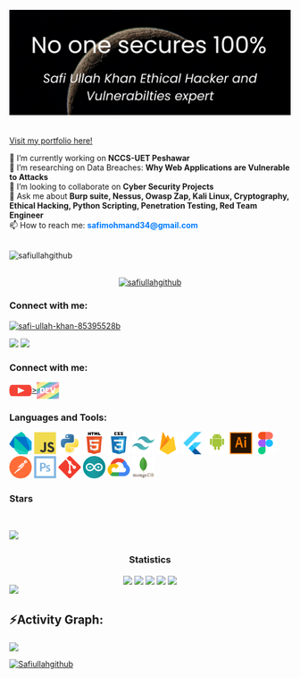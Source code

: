![Black](./s.png)

<h3 style="font-size: 24px;"><i></i></h3>
<a href="https://safiullahuet.netlify.app/">Visit my portfolio here!</a>
  </h4>
    <ul style="list-style-type: none; padding: 0;">
    <li>🔭 I’m currently working on <strong>NCCS-UET Peshawar</strong></li>
    <li>🌱 I’m  researching on Data Breaches: <strong>Why Web Applications are Vulnerable to Attacks</strong></li>
    <li>👯 I’m looking to collaborate on <strong>Cyber Security Projects</strong></li>
    <li>💬 Ask me about <strong>Burp suite, Nessus, Owasp Zap, Kali Linux, Cryptography, Ethical Hacking, Python Scripting, Penetration Testing, Red Team Engineer</strong></li>
    <li>📫 How to reach me: <a href="mailto:safimohmand34@gmail.com" style="color: #007bff; text-decoration: none;"><strong>safimohmand34@gmail.com</strong></a></li>
  </ul>
  <br>
  
  <img src="https://komarev.com/ghpvc/?username=safiullahgithub&label=Profile%20views&color=0e75b6&style=flat" alt="safiullahgithub">
  <br><br>
<p align="center">
  <a href="https://github.com/ryo-ma/github-profile-trophy"><img src="https://github-profile-trophy.vercel.app/?username=safiullahgithub" alt="safiullahgithub" /></a>
</p>

<h3 align="left">Connect with me:</h3>
<p align="left">
<a href="https://linkedin.com/in/safi-ullah-khan-85395528b" target="blank"><img align="center" src="https://raw.githubusercontent.com/rahuldkjain/github-profile-readme-generator/master/src/images/icons/Social/linked-in-alt.svg" alt="safi-ullah-khan-85395528b" height="30" width="40" /></a>
</p>

<div> 
<a href="www.linkedin.com/in/safi-ullah-khan-85395528b" target="_blank"><img src="https://img.shields.io/badge/LinkedIn-0077B5?style=for-the-badge&logo=linkedin&logoColor=white" target="_blank"></a>
<a href = "mailto:s.khan.cybersec@gmail.com"><img src="https://img.shields.io/badge/-Gmail-%23333?style=for-the-badge&logo=gmail&logoColor=white" target="_blank"></a>
</div><h3 align="left">Connect with me:</h3>
<p align="left">
<a href="https://www.youtube.com/c/saqlainmuhammadd" target="blank"><img align="center" src="https://raw.githubusercontent.com/teamedwardforever/Readme-Generator/71f25dd8b98329b168142a6b782a107b75eab178/svg/Social/youtube.svg" alt="" height="30" width="40" />></a></a><a href="https://dev.to/saqlainmuhammadd" target="blank"><img align="center" src="https://raw.githubusercontent.com/teamedwardforever/Readme-Generator/71f25dd8b98329b168142a6b782a107b75eab178/svg/Social/devto.svg" alt="saqlainmuhammadd" height="30" width="40" /></a></p>

<h3 align="left">Languages and Tools:</h3>
<p align="left">
<img src="https://raw.githubusercontent.com/teamedwardforever/Readme-Generator/71f25dd8b98329b168142a6b782a107b75eab178/svg/Skills/Mobile/dartlang-icon.svg" alt="Dart" width="40" height="40"/>
<img src="https://raw.githubusercontent.com/teamedwardforever/Readme-Generator/71f25dd8b98329b168142a6b782a107b75eab178/svg/Skills/Languages/javascript-original.svg" alt="Javascript" width="40" height="40"/>
<img src="https://raw.githubusercontent.com/teamedwardforever/Readme-Generator/71f25dd8b98329b168142a6b782a107b75eab178/svg/Skills/Languages/python-original.svg" alt="Python" width="40" height="40"/>
<img src="https://raw.githubusercontent.com/teamedwardforever/Readme-Generator/71f25dd8b98329b168142a6b782a107b75eab178/svg/Skills/Frontend/html5-original-wordmark.svg" alt="HTML" width="40" height="40"/>
<img src="https://raw.githubusercontent.com/teamedwardforever/Readme-Generator/71f25dd8b98329b168142a6b782a107b75eab178/svg/Skills/Frontend/css3-original-wordmark.svg" alt="Css" width="40" height="40"/>
<img src="https://raw.githubusercontent.com/teamedwardforever/Readme-Generator/71f25dd8b98329b168142a6b782a107b75eab178/svg/Skills/Frontend/tailwindcss-icon.svg" alt="Tailwindcss" width="40" height="40"/>
<img src="https://raw.githubusercontent.com/teamedwardforever/Readme-Generator/71f25dd8b98329b168142a6b782a107b75eab178/svg/Skills/BackendService/firebase-icon.svg" alt="Firebase" width="40" height="40"/>
<img src="https://raw.githubusercontent.com/teamedwardforever/Readme-Generator/71f25dd8b98329b168142a6b782a107b75eab178/svg/Skills/Mobile/flutterio-icon.svg" alt="Flutter" width="40" height="40"/>
<img src="https://raw.githubusercontent.com/teamedwardforever/Readme-Generator/71f25dd8b98329b168142a6b782a107b75eab178/svg/Skills/Mobile/android-original-wordmark.svg" alt="Android" width="40" height="40"/>
<img src="https://raw.githubusercontent.com/teamedwardforever/Readme-Generator/71f25dd8b98329b168142a6b782a107b75eab178/svg/Skills/Software/adobe_illustrator-icon%20(1).svg" alt="Adobe Illustrator" width="40" height="40"/>
<img src="https://raw.githubusercontent.com/teamedwardforever/Readme-Generator/71f25dd8b98329b168142a6b782a107b75eab178/svg/Skills/Software/figma-icon.svg" alt="Figma" width="40" height="40"/>
<img src="https://raw.githubusercontent.com/teamedwardforever/Readme-Generator/71f25dd8b98329b168142a6b782a107b75eab178/svg/Skills/Software/getpostman-icon.svg" alt="Postman" width="40" height="40"/>
<img src="https://raw.githubusercontent.com/teamedwardforever/Readme-Generator/71f25dd8b98329b168142a6b782a107b75eab178/svg/Skills/Software/photoshop-line.svg" alt="Photoshop" width="40" height="40"/>
<img src="https://raw.githubusercontent.com/teamedwardforever/Readme-Generator/71f25dd8b98329b168142a6b782a107b75eab178/svg/Skills/Other/git-scm-icon.svg" alt="Git" width="40" height="40"/>
<img src="https://raw.githubusercontent.com/teamedwardforever/Readme-Generator/71f25dd8b98329b168142a6b782a107b75eab178/svg/Skills/Other/arduino-1.svg" alt="Arduino" width="40" height="40"/>
<img src="https://raw.githubusercontent.com/teamedwardforever/Readme-Generator/71f25dd8b98329b168142a6b782a107b75eab178/svg/Skills/Devops/google_cloud-icon.svg" alt="Google Cloud" width="40" height="40"/>
<img src="https://raw.githubusercontent.com/teamedwardforever/Readme-Generator/71f25dd8b98329b168142a6b782a107b75eab178/svg/Skills/Database/mongodb-original-wordmark.svg" alt="Mongodb" width="40" height="40"/>
</p>

<h3 align="left">Stars</h3>

<p><img align="center" height="170em" src="https://github-readme-stats.vercel.app/api?username=Safiullahgithub&show_icons=true&locale=en&theme=dark" alt="" /> <img align="center" height="170em" src="https://github-readme-streak-stats.herokuapp.com/?user=Safiullahgithub&theme=dark" alt="" /></p>

<img src="https://user-images.githubusercontent.com/73097560/115834477-dbab4500-a447-11eb-908a-139a6edaec5c.gif"><h3 align="center">Statistics</h3>
<div align="center">
<a (https://github.com/Safiullahgithub/Safiullahgithub)">
<img align="center" src="http://github-profile-summary-cards.vercel.app/api/cards/stats?username=Safiullahgithub&theme=2077" height="180em" />
<img align="center" src="http://github-profile-summary-cards.vercel.app/api/cards/most-commit-language?username=Safiullahgithub&theme=2077" height="180em" />
<img align="center" src="http://github-profile-summary-cards.vercel.app/api/cards/repos-per-language?username=Safiullahgithub&theme=2077" height="180em" />
<img align="center" src="http://github-profile-summary-cards.vercel.app/api/cards/productive-time?username=Safiullahgithub&theme=2077" height="180em" />
<img align="center" src="http://github-profile-summary-cards.vercel.app/api/cards/profile-details?username=Safiullahgithub&theme=2077" height="180em" />
</div>
<img src="https://user-images.githubusercontent.com/73097560/115834477-dbab4500-a447-11eb-908a-139a6edaec5c.gif"><h2 align="left">⚡Activity Graph:</h2>
<img align="center" src="https://github-readme-activity-graph.vercel.app/graph?username=Safiullahgithub&theme=default"/>

<p align="left"> <a href="https://github.com/ryo-ma/github-profile-trophy"><img src="https://github-profile-trophy.vercel.app/?username=Safiullahgithub&theme=onedark" alt="Safiullahgithub" /></a> </p>

